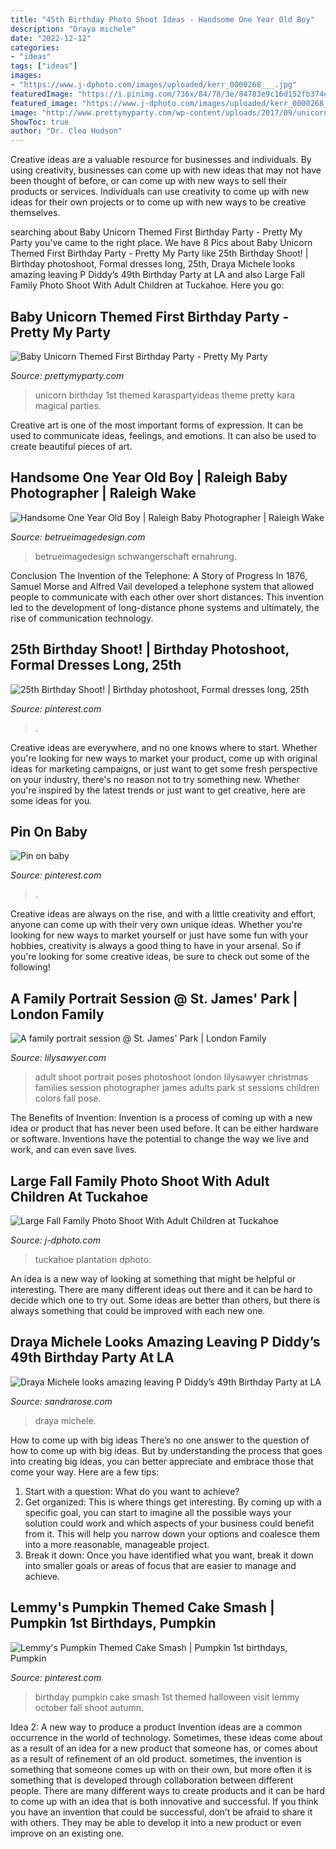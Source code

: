 ```yaml
---
title: "45th Birthday Photo Shoot Ideas - Handsome One Year Old Boy"
description: "Draya michele"
date: "2022-12-12"
categories:
- "ideas"
tags: ["ideas"]
images:
- "https://www.j-dphoto.com/images/uploaded/kerr_0000268___.jpg"
featuredImage: "https://i.pinimg.com/736x/84/78/3e/84783e9c16d152fb374d2b2ba4a000fd.jpg"
featured_image: "https://www.j-dphoto.com/images/uploaded/kerr_0000268___.jpg"
image: "http://www.prettymyparty.com/wp-content/uploads/2017/09/unicorn-party-decor.jpg"
ShowToc: true
author: "Dr. Cleo Hudson"
---
```



Creative ideas are a valuable resource for businesses and individuals. By using creativity, businesses can come up with new ideas that may not have been thought of before, or can come up with new ways to sell their products or services. Individuals can use creativity to come up with new ideas for their own projects or to come up with new ways to be creative themselves.

	

		
searching about Baby Unicorn Themed First Birthday Party - Pretty My Party you've came to the right place. We have 8 Pics about Baby Unicorn Themed First Birthday Party - Pretty My Party like 25th Birthday Shoot! | Birthday photoshoot, Formal dresses long, 25th, Draya Michele looks amazing leaving P Diddy’s 49th Birthday Party at LA and also Large Fall Family Photo Shoot With Adult Children at Tuckahoe. Here you go:
		
    
## Baby Unicorn Themed First Birthday Party - Pretty My Party

<img loading=lazy src="http://www.prettymyparty.com/wp-content/uploads/2017/09/unicorn-party-decor.jpg" onerror="this.onerror=null;this.src='https://tse3.mm.bing.net/th?id=OIP.TrBtTSWcRw26sgyLC2ZrOwHaLH&amp;pid=15.1';" alt="Baby Unicorn Themed First Birthday Party - Pretty My Party">

_Source: prettymyparty.com_

>unicorn birthday 1st themed karaspartyideas theme pretty kara magical parties. 

	

Creative art is one of the most important forms of expression. It can be used to communicate ideas, feelings, and emotions. It can also be used to create beautiful pieces of art.

    
## Handsome One Year Old Boy | Raleigh Baby Photographer | Raleigh Wake

<img loading=lazy src="https://betrueimagedesign.com/wp-content/uploads/2016/01/12-10286-post/first-birthday-outdoor-photos(pp_w768_h1664).jpg" onerror="this.onerror=null;this.src='https://tse3.mm.bing.net/th?id=OIP.a2oKw1mI1uuLM4IyKuwpOwHaQD&amp;pid=15.1';" alt="Handsome One Year Old Boy | Raleigh Baby Photographer | Raleigh Wake">

_Source: betrueimagedesign.com_

>betrueimagedesign schwangerschaft ernahrung. 

	

Conclusion
The Invention of the Telephone: A Story of Progress
In 1876, Samuel Morse and Alfred Vail developed a telephone system that allowed people to communicate with each other over short distances. This invention led to the development of long-distance phone systems and ultimately, the rise of communication technology.

    
## 25th Birthday Shoot! | Birthday Photoshoot, Formal Dresses Long, 25th

<img loading=lazy src="https://i.pinimg.com/originals/dc/76/d5/dc76d55e03295c4fb2fc94cfdd3da266.jpg" onerror="this.onerror=null;this.src='https://tse2.mm.bing.net/th?id=OIP.VUfhnMmO501lQR9kRV52XQHaNK&amp;pid=15.1';" alt="25th Birthday Shoot! | Birthday photoshoot, Formal dresses long, 25th">

_Source: pinterest.com_

>. 

	

Creative ideas are everywhere, and no one knows where to start. Whether you're looking for new ways to market your product, come up with original ideas for marketing campaigns, or just want to get some fresh perspective on your industry, there's no reason not to try something new. Whether you're inspired by the latest trends or just want to get creative, here are some ideas for you.

    
## Pin On Baby

<img loading=lazy src="https://i.pinimg.com/736x/84/78/3e/84783e9c16d152fb374d2b2ba4a000fd.jpg" onerror="this.onerror=null;this.src='https://tse3.mm.bing.net/th?id=OIP.a5Y1xpLOAvKCmqveoyiA2gHaJ4&amp;pid=15.1';" alt="Pin on baby">

_Source: pinterest.com_

>. 

	

Creative ideas are always on the rise, and with a little creativity and effort, anyone can come up with their very own unique ideas. Whether you're looking for new ways to market yourself or just have some fun with your hobbies, creativity is always a good thing to have in your arsenal. So if you're looking for some creative ideas, be sure to check out some of the following!

    
## A Family Portrait Session @ St. James&#039; Park | London Family

<img loading=lazy src="https://lilysawyer.com/wp-726/wp-content/uploads/2012/12/ibrahimi_8_WEB.jpg" onerror="this.onerror=null;this.src='https://tse1.mm.bing.net/th?id=OIP.-SfkjpnnYAJsN50P-NJ6MQHaPe&amp;pid=15.1';" alt="A family portrait session @ St. James&#039; Park | London Family">

_Source: lilysawyer.com_

>adult shoot portrait poses photoshoot london lilysawyer christmas families session photographer james adults park st sessions children colors fall pose. 

	

The Benefits of Invention:
Invention is a process of coming up with a new idea or product that has never been used before. It can be either hardware or software. Inventions have the potential to change the way we live and work, and can even save lives.

    
## Large Fall Family Photo Shoot With Adult Children At Tuckahoe

<img loading=lazy src="https://www.j-dphoto.com/images/uploaded/kerr_0000268___.jpg" onerror="this.onerror=null;this.src='https://tse2.mm.bing.net/th?id=OIP.TULokqRR4mjM2k9ZL5Ni_wHaLG&amp;pid=15.1';" alt="Large Fall Family Photo Shoot With Adult Children at Tuckahoe">

_Source: j-dphoto.com_

>tuckahoe plantation dphoto. 

	

An idea is a new way of looking at something that might be helpful or interesting. There are many different ideas out there and it can be hard to decide which one to try out. Some ideas are better than others, but there is always something that could be improved with each new one.

    
## Draya Michele Looks Amazing Leaving P Diddy’s 49th Birthday Party At LA

<img loading=lazy src="https://sandrarose.com/wp-content/uploads/2018/11/draya-michele-red-dress.jpg" onerror="this.onerror=null;this.src='https://tse2.mm.bing.net/th?id=OIP.cz5KO1t8bA--9gI-af_s1gHaLH&amp;pid=15.1';" alt="Draya Michele looks amazing leaving P Diddy’s 49th Birthday Party at LA">

_Source: sandrarose.com_

>draya michele. 

	

How to come up with big ideas
There’s no one answer to the question of how to come up with big ideas. But by understanding the process that goes into creating big ideas, you can better appreciate and embrace those that come your way. Here are a few tips:
1. Start with a question: What do you want to achieve?
2. Get organized: This is where things get interesting. By coming up with a specific goal, you can start to imagine all the possible ways your solution could work and which aspects of your business could benefit from it. This will help you narrow down your options and coalesce them into a more reasonable, manageable project.
3. Break it down: Once you have identified what you want, break it down into smaller goals or areas of focus that are easier to manage and achieve.

    
## Lemmy&#039;s Pumpkin Themed Cake Smash | Pumpkin 1st Birthdays, Pumpkin

<img loading=lazy src="https://i.pinimg.com/originals/f2/fb/db/f2fbdbd8b88ab9afe10bf716686d3cdc.jpg" onerror="this.onerror=null;this.src='https://tse3.mm.bing.net/th?id=OIP.ZG9I7XkIPVgWRNKNHMeK6QHaKE&amp;pid=15.1';" alt="Lemmy&#039;s Pumpkin Themed Cake Smash | Pumpkin 1st birthdays, Pumpkin">

_Source: pinterest.com_

>birthday pumpkin cake smash 1st themed halloween visit lemmy october fall shoot autumn. 

	

Idea 2: A new way to produce a product
Invention ideas are a common occurrence in the world of technology. Sometimes, these ideas come about as a result of an idea for a new product that someone has, or comes about as a result of refinement of an old product. sometimes, the invention is something that someone comes up with on their own, but more often it is something that is developed through collaboration between different people. There are many different ways to create products and it can be hard to come up with an idea that is both innovative and successful. If you think you have an invention that could be successful, don’t be afraid to share it with others. They may be able to develop it into a new product or even improve on an existing one.

